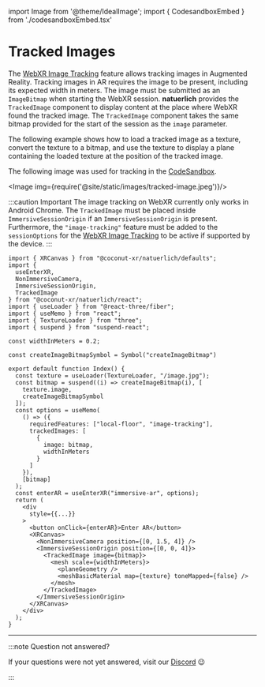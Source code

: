 import Image from '@theme/IdealImage';
import { CodesandboxEmbed } from './codesandboxEmbed.tsx'

# Tracked Images

The [WebXR Image Tracking](https://github.com/immersive-web/marker-tracking/blob/main/explainer.md) feature allows tracking images in Augmented Reality. Tracking images in AR requires the image to be present, including its expected width in meters. The image must be submitted as an `ImageBitmap` when starting the WebXR session. **natuerlich** provides the `TrackedImage` component to display content at the place where WebXR found the tracked image. The `TrackedImage` component takes the same bitmap provided for the start of the session as the `image` parameter.

The following example shows how to load a tracked image as a texture, convert the texture to a bitmap, and use the texture to display a plane containing the loaded texture at the position of the tracked image.

The following image was used for tracking in the [CodeSandbox](https://codesandbox.io/s/natuerlich-images-q6zknf?file=/src/app.tsx).

<Image img={require('@site/static/images/tracked-image.jpeg')}/>

:::caution Important
The image tracking on WebXR currently only works in Android Chrome. The `TrackedImage` must be placed inside `ImmersiveSessionOrigin` if an `ImmersiveSessionOrigin` is present. Furthermore, the `"image-tracking"` feature must be added to the `sessionOptions` for the [WebXR Image Tracking](https://github.com/immersive-web/marker-tracking/blob/main/explainer.md) to be active if supported by the device.
:::

<CodesandboxEmbed path="natuerlich-images-q6zknf"/>

```tsx
import { XRCanvas } from "@coconut-xr/natuerlich/defaults";
import {
  useEnterXR,
  NonImmersiveCamera,
  ImmersiveSessionOrigin,
  TrackedImage
} from "@coconut-xr/natuerlich/react";
import { useLoader } from "@react-three/fiber";
import { useMemo } from "react";
import { TextureLoader } from "three";
import { suspend } from "suspend-react";

const widthInMeters = 0.2;

const createImageBitmapSymbol = Symbol("createImageBitmap")

export default function Index() {
  const texture = useLoader(TextureLoader, "/image.jpg");
  const bitmap = suspend((i) => createImageBitmap(i), [
    texture.image,
    createImageBitmapSymbol
  ]);
  const options = useMemo(
    () => ({
      requiredFeatures: ["local-floor", "image-tracking"],
      trackedImages: [
        {
          image: bitmap,
          widthInMeters
        }
      ]
    }),
    [bitmap]
  );
  const enterAR = useEnterXR("immersive-ar", options);
  return (
    <div
      style={{...}}
    >
      <button onClick={enterAR}>Enter AR</button>
      <XRCanvas>
        <NonImmersiveCamera position={[0, 1.5, 4]} />
        <ImmersiveSessionOrigin position={[0, 0, 4]}>
          <TrackedImage image={bitmap}>
            <mesh scale={widthInMeters}>
              <planeGeometry />
              <meshBasicMaterial map={texture} toneMapped={false} />
            </mesh>
          </TrackedImage>
        </ImmersiveSessionOrigin>
      </XRCanvas>
    </div>
  );
}
```

---

:::note Question not answered?

If your questions were not yet answered, visit our [Discord](https://discord.gg/NCYM8ujndE) 😉

:::
